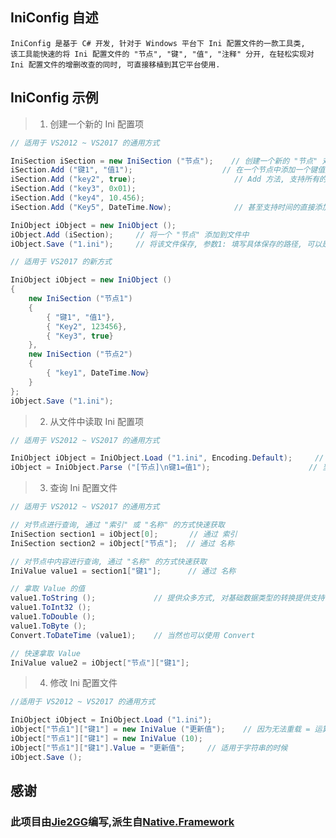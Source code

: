 ﻿## IniConfig 自述
	
	IniConfig 是基于 C# 开发, 针对于 Windows 平台下 Ini 配置文件的一款工具类, 
	该工具能快速的将 Ini 配置文件的 "节点", "键", "值", "注释" 分开, 在轻松实现对
	Ini 配置文件的增删改查的同时, 可直接移植到其它平台使用.

## IniConfig 示例

> 1. 创建一个新的 Ini 配置项

```C#
// 适用于 VS2012 ~ VS2017 的通用方式

IniSection iSection = new IniSection ("节点");    // 创建一个新的 "节点" 对象, 并且名称叫做 "节点", 相当于 [节点]
iSection.Add ("键1", "值1");	                  // 在一个节点中添加一个键值对, 相当于 键1=值1
iSection.Add ("key2", true);                      // Add 方法, 支持所有的基础数据类型进行自动转换
iSection.Add ("key3", 0x01);
iSection.Add ("key4", 10.456);
iSection.Add ("Key5", DateTime.Now);              // 甚至支持时间的直接添加, 具体请看重载列表

IniObject iObject = new IniObject ();
iObject.Add (iSection);     // 将一个 "节点" 添加到文件中
iObject.Save ("1.ini");	    // 将该文件保存, 参数1: 填写具体保存的路径, 可以是相对路径, 也可以是绝对路径

// 适用于 VS2017 的新方式

IniObject iObject = new IniObject ()
{
	new IniSection ("节点1")
	{
		{ "键1", "值1"},
		{ "Key2", 123456},
		{ "Key3", true}
	},
	new IniSection ("节点2")
	{
		{ "key1", DateTime.Now}
	}
};
iObject.Save ("1.ini");
```

>2. 从文件中读取 Ini 配置项

```C#
// 适用于 VS2012 ~ VS2017 的通用方式

IniObject iObject = IniObject.Load ("1.ini", Encoding.Default);     // 从指定的文件中读取 Ini 配置项, 参数1: 文件路径, 参数2: 编码格式 [默认: ANSI]
iObject = IniObject.Parse ("[节点]\n键1=值1");	                    // 当然也可以通过字符串进行解析
```

>3. 查询 Ini 配置文件

```C#
// 适用于 VS2012 ~ VS2017 的通用方式

// 对节点进行查询, 通过 "索引" 或 "名称" 的方式快速获取
IniSection section1 = iObject[0];       // 通过 索引
IniSection section2 = iObject["节点"];  // 通过 名称

// 对节点中内容进行查询, 通过 "名称" 的方式快速获取
IniValue value1 = section1["键1"];      // 通过 名称

// 拿取 Value 的值
value1.ToString ();             // 提供众多方式, 对基础数据类型的转换提供支持
value1.ToInt32 ();
value1.ToDouble ();
value1.ToByte ();
Convert.ToDateTime (value1);	// 当然也可以使用 Convert

// 快速拿取 Value 
IniValue value2 = iObject["节点"]["键1"];
```

>4. 修改 Ini 配置文件

```C#
//适用于 VS2012 ~ VS2017 的通用方式

IniObject iObject = IniObject.Load ("1.ini");
iObject["节点1"]["键1"] = new IniValue ("更新值");    // 因为无法重载 = 运算符, 所以没办法只能 new 对象
iObject["节点1"]["键1"] = new IniValue (10);
iObject["节点1"]["键1"].Value = "更新值";		// 适用于字符串的时候
iObject.Save ();
```
## 感谢

### 此项目由[Jie2GG](https://github.com/jie2gg)编写,派生自[Native.Framework](https://github.com/Jie2GG/Native.Framework)
